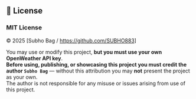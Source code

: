## 📜 License

### MIT License

© 2025 [Subho Bag  / https://github.com/SUBHO883]

You may use or modify this project, **but you must use your own OpenWeather API key**.  
**Before using, publishing, or showcasing this project you must credit the author `Subho Bag`** — without this attribution you may **not** present the project as your own.  
The author is not responsible for any misuse or issues arising from use of this project.
